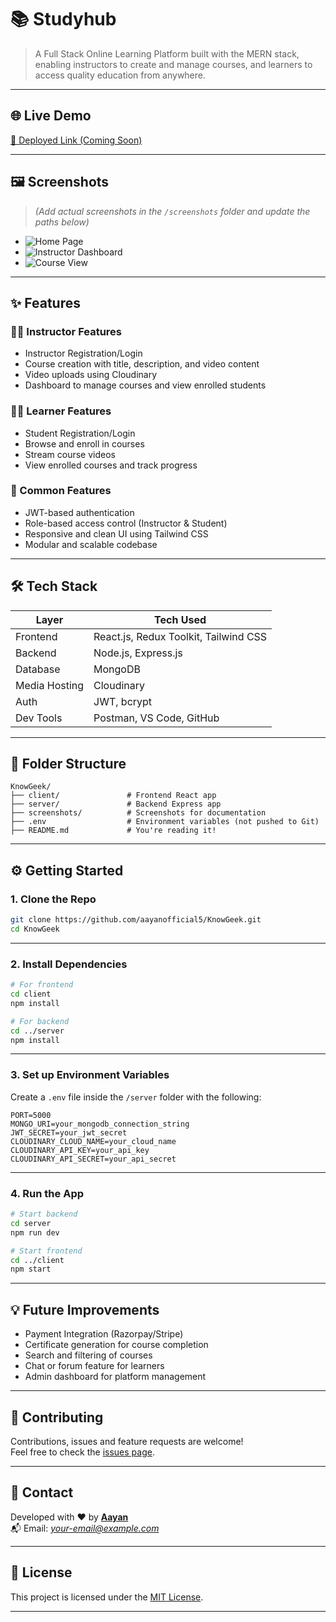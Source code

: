 
# 📚 Studyhub

> A Full Stack Online Learning Platform built with the MERN stack, enabling instructors to create and manage courses, and learners to access quality education from anywhere.

---

## 🌐 Live Demo

[🔗 Deployed Link (Coming Soon)](https://your-deployed-link.com)

---

## 🖼️ Screenshots

> *(Add actual screenshots in the `/screenshots` folder and update the paths below)*

- ![Home Page](./screenshots/home.png)
- ![Instructor Dashboard](./screenshots/instructor-dashboard.png)
- ![Course View](./screenshots/course-page.png)

---

## ✨ Features

### 👨‍🏫 Instructor Features
- Instructor Registration/Login
- Course creation with title, description, and video content
- Video uploads using Cloudinary
- Dashboard to manage courses and view enrolled students

### 👩‍🎓 Learner Features
- Student Registration/Login
- Browse and enroll in courses
- Stream course videos
- View enrolled courses and track progress

### 🔐 Common Features
- JWT-based authentication
- Role-based access control (Instructor & Student)
- Responsive and clean UI using Tailwind CSS
- Modular and scalable codebase

---

## 🛠️ Tech Stack

| Layer       | Tech Used                      |
|------------|---------------------------------|
| Frontend   | React.js, Redux Toolkit, Tailwind CSS |
| Backend    | Node.js, Express.js             |
| Database   | MongoDB                         |
| Media Hosting | Cloudinary                   |
| Auth       | JWT, bcrypt                     |
| Dev Tools  | Postman, VS Code, GitHub        |

---

## 📁 Folder Structure

```
KnowGeek/
├── client/               # Frontend React app
├── server/               # Backend Express app
├── screenshots/          # Screenshots for documentation
├── .env                  # Environment variables (not pushed to Git)
├── README.md             # You're reading it!
```

---

## ⚙️ Getting Started

### 1. Clone the Repo

```bash
git clone https://github.com/aayanofficial5/KnowGeek.git
cd KnowGeek
```

---

### 2. Install Dependencies

```bash
# For frontend
cd client
npm install

# For backend
cd ../server
npm install
```

---

### 3. Set up Environment Variables

Create a `.env` file inside the `/server` folder with the following:

```env
PORT=5000
MONGO_URI=your_mongodb_connection_string
JWT_SECRET=your_jwt_secret
CLOUDINARY_CLOUD_NAME=your_cloud_name
CLOUDINARY_API_KEY=your_api_key
CLOUDINARY_API_SECRET=your_api_secret
```

---

### 4. Run the App

```bash
# Start backend
cd server
npm run dev

# Start frontend
cd ../client
npm start
```

---

## 💡 Future Improvements

- Payment Integration (Razorpay/Stripe)
- Certificate generation for course completion
- Search and filtering of courses
- Chat or forum feature for learners
- Admin dashboard for platform management

---

## 🤝 Contributing

Contributions, issues and feature requests are welcome!  
Feel free to check the [issues page](https://github.com/aayanofficial5/KnowGeek/issues).

---

## 📧 Contact

Developed with ❤️ by [**Aayan**](https://github.com/aayanofficial5)  
📬 Email: *your-email@example.com*

---

## 📄 License

This project is licensed under the [MIT License](LICENSE).

---
